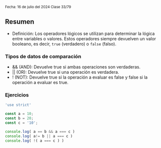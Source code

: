 <sub> Fecha: 16 de julio del 2024 </sub>
<sub> Clase 33/79 </sub>
## Resumen

- Definición: Los operadores lógicos se utilizan para determinar la lógica entre variables o valores. Estos operadores siempre devuelven un valor booleano, es decir, `true` (verdadero) o `false` (falso).
### Tipos de datos de comparación

- &&  (AND): Devuelve true si ambas operaciones son verdaderas.
- ||      (OR): Devuelve true si una operación es verdadera.
- !       (NOT): Devuelve true si la operación a evaluar es false y false si la operación a evaluar es true.
### Ejercicios

```JavaScript
'use strict'

const a = 10;
const b = 20;
const c = '10';

console.log( a == b && a === c )
console.log( a!= b || a === c )
console.log( !( a === c ) )

```
